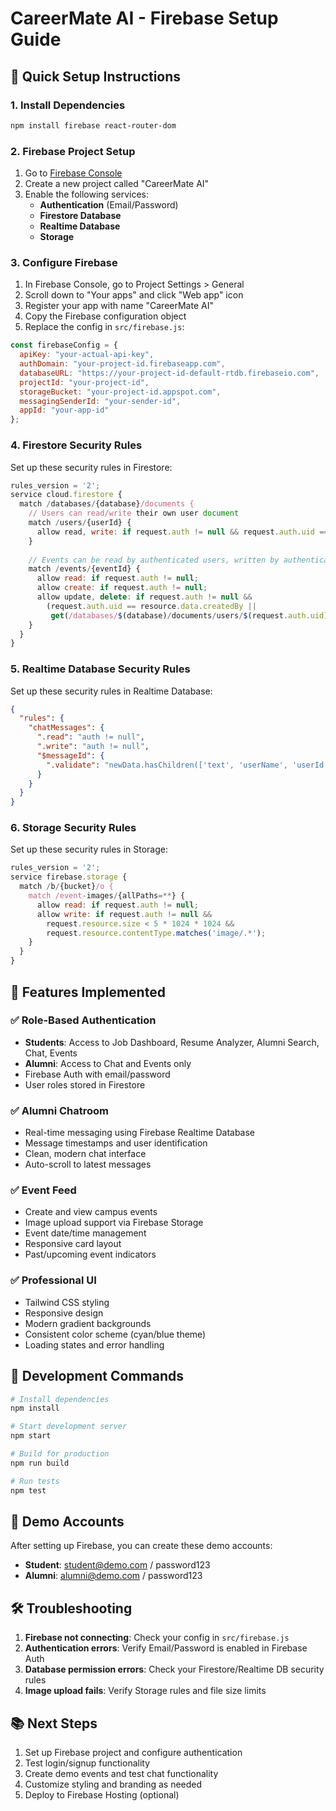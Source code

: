# CareerMate AI - Firebase Setup Guide

## 🚀 Quick Setup Instructions

### 1. Install Dependencies
```bash
npm install firebase react-router-dom
```

### 2. Firebase Project Setup

1. Go to [Firebase Console](https://console.firebase.google.com/)
2. Create a new project called "CareerMate AI"
3. Enable the following services:
   - **Authentication** (Email/Password)
   - **Firestore Database**
   - **Realtime Database**
   - **Storage**

### 3. Configure Firebase

1. In Firebase Console, go to Project Settings > General
2. Scroll down to "Your apps" and click "Web app" icon
3. Register your app with name "CareerMate AI"
4. Copy the Firebase configuration object
5. Replace the config in `src/firebase.js`:

```javascript
const firebaseConfig = {
  apiKey: "your-actual-api-key",
  authDomain: "your-project-id.firebaseapp.com",
  databaseURL: "https://your-project-id-default-rtdb.firebaseio.com",
  projectId: "your-project-id",
  storageBucket: "your-project-id.appspot.com",
  messagingSenderId: "your-sender-id",
  appId: "your-app-id"
};
```

### 4. Firestore Security Rules

Set up these security rules in Firestore:

```javascript
rules_version = '2';
service cloud.firestore {
  match /databases/{database}/documents {
    // Users can read/write their own user document
    match /users/{userId} {
      allow read, write: if request.auth != null && request.auth.uid == userId;
    }
    
    // Events can be read by authenticated users, written by authenticated users
    match /events/{eventId} {
      allow read: if request.auth != null;
      allow create: if request.auth != null;
      allow update, delete: if request.auth != null && 
        (request.auth.uid == resource.data.createdBy || 
         get(/databases/$(database)/documents/users/$(request.auth.uid)).data.role == 'admin');
    }
  }
}
```

### 5. Realtime Database Security Rules

Set up these security rules in Realtime Database:

```json
{
  "rules": {
    "chatMessages": {
      ".read": "auth != null",
      ".write": "auth != null",
      "$messageId": {
        ".validate": "newData.hasChildren(['text', 'userName', 'userId', 'timestamp']) && newData.child('userId').val() == auth.uid"
      }
    }
  }
}
```

### 6. Storage Security Rules

Set up these security rules in Storage:

```javascript
rules_version = '2';
service firebase.storage {
  match /b/{bucket}/o {
    match /event-images/{allPaths=**} {
      allow read: if request.auth != null;
      allow write: if request.auth != null && 
        request.resource.size < 5 * 1024 * 1024 && 
        request.resource.contentType.matches('image/.*');
    }
  }
}
```

## 🎯 Features Implemented

### ✅ Role-Based Authentication
- **Students**: Access to Job Dashboard, Resume Analyzer, Alumni Search, Chat, Events
- **Alumni**: Access to Chat and Events only
- Firebase Auth with email/password
- User roles stored in Firestore

### ✅ Alumni Chatroom
- Real-time messaging using Firebase Realtime Database
- Message timestamps and user identification
- Clean, modern chat interface
- Auto-scroll to latest messages

### ✅ Event Feed
- Create and view campus events
- Image upload support via Firebase Storage
- Event date/time management
- Responsive card layout
- Past/upcoming event indicators

### ✅ Professional UI
- Tailwind CSS styling
- Responsive design
- Modern gradient backgrounds
- Consistent color scheme (cyan/blue theme)
- Loading states and error handling

## 🔧 Development Commands

```bash
# Install dependencies
npm install

# Start development server
npm start

# Build for production
npm run build

# Run tests
npm test
```

## 📱 Demo Accounts

After setting up Firebase, you can create these demo accounts:

- **Student**: student@demo.com / password123
- **Alumni**: alumni@demo.com / password123

## 🛠 Troubleshooting

1. **Firebase not connecting**: Check your config in `src/firebase.js`
2. **Authentication errors**: Verify Email/Password is enabled in Firebase Auth
3. **Database permission errors**: Check your Firestore/Realtime DB security rules
4. **Image upload fails**: Verify Storage rules and file size limits

## 📚 Next Steps

1. Set up Firebase project and configure authentication
2. Test login/signup functionality
3. Create demo events and test chat functionality
4. Customize styling and branding as needed
5. Deploy to Firebase Hosting (optional)
